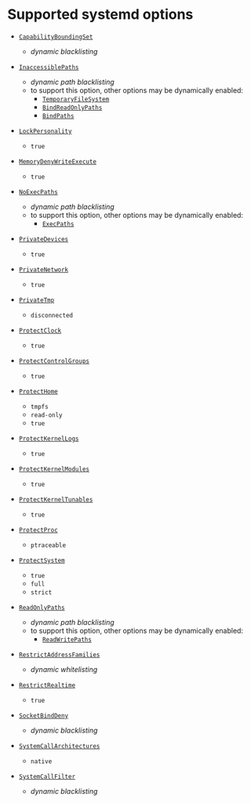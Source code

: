 # Supported systemd options

- [`CapabilityBoundingSet`](https://www.freedesktop.org/software/systemd/man/latest/systemd.directives.html#CapabilityBoundingSet=)

  - *dynamic blacklisting*

- [`InaccessiblePaths`](https://www.freedesktop.org/software/systemd/man/latest/systemd.directives.html#InaccessiblePaths=)

  - *dynamic path blacklisting*
  - to support this option, other options may be dynamically enabled:
    - [`TemporaryFileSystem`](https://www.freedesktop.org/software/systemd/man/latest/systemd.directives.html#TemporaryFileSystem=)
    - [`BindReadOnlyPaths`](https://www.freedesktop.org/software/systemd/man/latest/systemd.directives.html#BindReadOnlyPaths=)
    - [`BindPaths`](https://www.freedesktop.org/software/systemd/man/latest/systemd.directives.html#BindPaths=)

- [`LockPersonality`](https://www.freedesktop.org/software/systemd/man/latest/systemd.directives.html#LockPersonality=)

  - `true`

- [`MemoryDenyWriteExecute`](https://www.freedesktop.org/software/systemd/man/latest/systemd.directives.html#MemoryDenyWriteExecute=)

  - `true`

- [`NoExecPaths`](https://www.freedesktop.org/software/systemd/man/latest/systemd.directives.html#NoExecPaths=)

  - *dynamic path blacklisting*
  - to support this option, other options may be dynamically enabled:
    - [`ExecPaths`](https://www.freedesktop.org/software/systemd/man/latest/systemd.directives.html#ExecPaths=)

- [`PrivateDevices`](https://www.freedesktop.org/software/systemd/man/latest/systemd.directives.html#PrivateDevices=)

  - `true`

- [`PrivateNetwork`](https://www.freedesktop.org/software/systemd/man/latest/systemd.directives.html#PrivateNetwork=)

  - `true`

- [`PrivateTmp`](https://www.freedesktop.org/software/systemd/man/latest/systemd.directives.html#PrivateTmp=)

  - `disconnected`

- [`ProtectClock`](https://www.freedesktop.org/software/systemd/man/latest/systemd.directives.html#ProtectClock=)

  - `true`

- [`ProtectControlGroups`](https://www.freedesktop.org/software/systemd/man/latest/systemd.directives.html#ProtectControlGroups=)

  - `true`

- [`ProtectHome`](https://www.freedesktop.org/software/systemd/man/latest/systemd.directives.html#ProtectHome=)

  - `tmpfs`
  - `read-only`
  - `true`

- [`ProtectKernelLogs`](https://www.freedesktop.org/software/systemd/man/latest/systemd.directives.html#ProtectKernelLogs=)

  - `true`

- [`ProtectKernelModules`](https://www.freedesktop.org/software/systemd/man/latest/systemd.directives.html#ProtectKernelModules=)

  - `true`

- [`ProtectKernelTunables`](https://www.freedesktop.org/software/systemd/man/latest/systemd.directives.html#ProtectKernelTunables=)

  - `true`

- [`ProtectProc`](https://www.freedesktop.org/software/systemd/man/latest/systemd.directives.html#ProtectProc=)

  - `ptraceable`

- [`ProtectSystem`](https://www.freedesktop.org/software/systemd/man/latest/systemd.directives.html#ProtectSystem=)

  - `true`
  - `full`
  - `strict`

- [`ReadOnlyPaths`](https://www.freedesktop.org/software/systemd/man/latest/systemd.directives.html#ReadOnlyPaths=)

  - *dynamic path blacklisting*
  - to support this option, other options may be dynamically enabled:
    - [`ReadWritePaths`](https://www.freedesktop.org/software/systemd/man/latest/systemd.directives.html#ReadWritePaths=)

- [`RestrictAddressFamilies`](https://www.freedesktop.org/software/systemd/man/latest/systemd.directives.html#RestrictAddressFamilies=)

  - *dynamic whitelisting*

- [`RestrictRealtime`](https://www.freedesktop.org/software/systemd/man/latest/systemd.directives.html#RestrictRealtime=)

  - `true`

- [`SocketBindDeny`](https://www.freedesktop.org/software/systemd/man/latest/systemd.directives.html#SocketBindDeny=)

  - *dynamic blacklisting*

- [`SystemCallArchitectures`](https://www.freedesktop.org/software/systemd/man/latest/systemd.directives.html#SystemCallArchitectures=)

  - `native`

- [`SystemCallFilter`](https://www.freedesktop.org/software/systemd/man/latest/systemd.directives.html#SystemCallFilter=)

  - *dynamic blacklisting*
